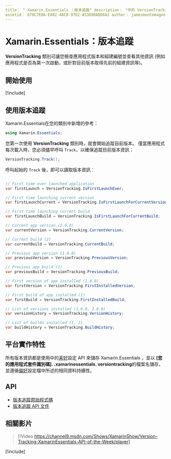 ```yaml
---
title： " Xamarin.Essentials ：版本追蹤" description： "中的 VersionTracking 類別 Xamarin.Essentials 可讓您檢查應用程式版本和組建編號，並查看其他資訊，例如應用程式是否為第一次啟動，或針對目前版本，取得先前的組建資訊等。
assetid： 670C7E8A-E882-4AC0-97D2-A53D90ADD6A3 author： jamesmontemagno ms-chap： jamont ms. date： 05/28/2019 ms. custom： video no-loc： [ Xamarin.Forms ， Xamarin.Essentials ]
---
```


# <a name="xamarinessentials-version-tracking"></a>Xamarin.Essentials：版本追蹤

**VersionTracking** 類別可讓您檢查應用程式版本和組建編號並查看其他資訊 (例如應用程式是否為第一次啟動，或針對目前版本取得先前的組建資訊等)。

## <a name="get-started"></a>開始使用

[!include[](~/essentials/includes/get-started.md)]

## <a name="using-version-tracking"></a>使用版本追蹤

Xamarin.Essentials在您的類別中新增的參考：

```csharp
using Xamarin.Essentials;
```

您第一次使用 **VersionTracking** 類別時，就會開始追蹤目前版本。 僅當應用程式每次載入時，您必須儘早呼叫 `Track`，以確保追蹤目前版本資訊：

```csharp
VersionTracking.Track();
```

呼叫起始的 `Track` 後，即可以讀取版本資訊：

```csharp

// First time ever launched application
var firstLaunch = VersionTracking.IsFirstLaunchEver;

// First time launching current version
var firstLaunchCurrent = VersionTracking.IsFirstLaunchForCurrentVersion;

// First time launching current build
var firstLaunchBuild = VersionTracking.IsFirstLaunchForCurrentBuild;

// Current app version (2.0.0)
var currentVersion = VersionTracking.CurrentVersion;

// Current build (2)
var currentBuild = VersionTracking.CurrentBuild;

// Previous app version (1.0.0)
var previousVersion = VersionTracking.PreviousVersion;

// Previous app build (1)
var previousBuild = VersionTracking.PreviousBuild;

// First version of app installed (1.0.0)
var firstVersion = VersionTracking.FirstInstalledVersion;

// First build of app installed (1)
var firstBuild = VersionTracking.FirstInstalledBuild;

// List of versions installed (1.0.0, 2.0.0)
var versionHistory = VersionTracking.VersionHistory;

// List of builds installed (1, 2)
var buildHistory = VersionTracking.BuildHistory;
```

## <a name="platform-implementation-specifics"></a>平台實作特性

所有版本資訊都是使用中的[喜好](preferences.md)設定 API 來儲存 Xamarin.Essentials ，並以 **[您的應用程式套件識別碼]. .xamarinessentials. versiontracking**的檔案名儲存，並遵循[偏好](preferences.md#persistence)設定檔中所述的相同資料持續性。

## <a name="api"></a>API

- [版本追蹤原始程式碼](https://github.com/xamarin/Essentials/tree/master/Xamarin.Essentials/VersionTracking)
- [版本追蹤 API 文件](xref:Xamarin.Essentials.VersionTracking)

## <a name="related-video"></a>相關影片

> [!Video https://channel9.msdn.com/Shows/XamarinShow/Version-Tracking-XamarinEssentials-API-of-the-Week/player]

[!include[](~/essentials/includes/xamarin-show-essentials.md)]
